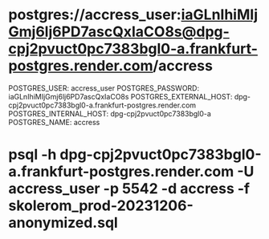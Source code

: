 # postgres://accress_user:iaGLnIhiMIjGmj6lj6PD7ascQxIaCO8s@dpg-cpj2pvuct0pc7383bgl0-a.frankfurt-postgres.render.com/accress

POSTGRES_USER: accress_user
POSTGRES_PASSWORD: iaGLnIhiMIjGmj6lj6PD7ascQxIaCO8s
POSTGRES_EXTERNAL_HOST: dpg-cpj2pvuct0pc7383bgl0-a.frankfurt-postgres.render.com
POSTGRES_INTERNAL_HOST: dpg-cpj2pvuct0pc7383bgl0-a
POSTGRES_NAME: accress

#  psql -h dpg-cpj2pvuct0pc7383bgl0-a.frankfurt-postgres.render.com -U accress_user -p 5542  -d accress -f skolerom_prod-20231206-anonymized.sql
